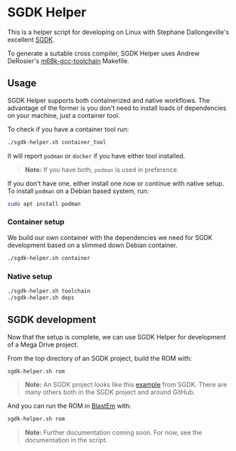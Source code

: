 # SGDK Helper

This is a helper script for developing on Linux with Stephane Dallongeville's
excellent [SGDK](https://github.com/Stephane-D/SGDK).

To generate a suitable cross compiler, SGDK Helper uses Andrew DeRosier's
[m68k-gcc-toolchain](https://github.com/andwn/m68k-gcc-toolchain) Makefile.

## Usage

SGDK Helper supports both containerized and native workflows. The advantage
of the former is you don't need to install loads of dependencies on your
machine, just a container tool.

To check if you have a container tool run:

```bash
./sgdk-helper.sh container_tool
```

It will report `podman` or `docker` if you have either tool installed.

> **Note:** If you have both, `podman` is used in preference.

If you don't have one, either install one now or continue with native setup. To
install `podman` on a Debian based system, run:

```bash
sudo apt install podman
```

### Container setup

We build our own container with the dependencies we need for SGDK development
based on a slimmed down Debian container.

```bash
./sgdk-helper.sh container
```

### Native setup

```bash
./sgdk-helper.sh toolchain
./sgdk-helper.sh deps
```

## SGDK development

Now that the setup is complete, we can use SGDK Helper for development of
a Mega Drive project.

From the top directory of an SGDK project, build the ROM with:

```bash
sgdk-helper.sh rom
```

> **Note:** An SGDK project looks like this
> [example](https://github.com/Stephane-D/SGDK/tree/master/sample/sonic) from
> SGDK. There are many others both in the SGDK project and around GitHub.

And you can run the ROM in [BlastEm](https://www.retrodev.com/blastem/) with:

```bash
sgdk-helper.sh rom
```

> **Note:** Further documentation coming soon.
> For now, see the documentation in the script.
